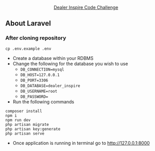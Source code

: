 <p align="center">
<a href="https://bitbucket.org/dealerinspire/php-contact-form/src/master/">Dealer Inspire Code Challenge</a></p>

## About Laravel

### After cloning repository

``` cli
cp .env.example .env
```
- Create a database within your RDBMS
- Change the following for the database you wish to use
  - ``DB_CONNECTION=mysql``
  - ``DB_HOST=127.0.0.1``
  - ``DB_PORT=3306``
  - ``DB_DATABASE=dealer_inspire``
  - ``DB_USERNAME=root``
  - ``DB_PASSWORD=``
- Run the following commands
``` cli
composer install
npm i
npm run dev
php artisan migrate
php artisan key:generate
php artisan serve
```
- Once application is running in terminal go to http://127.0.0.1:8000
